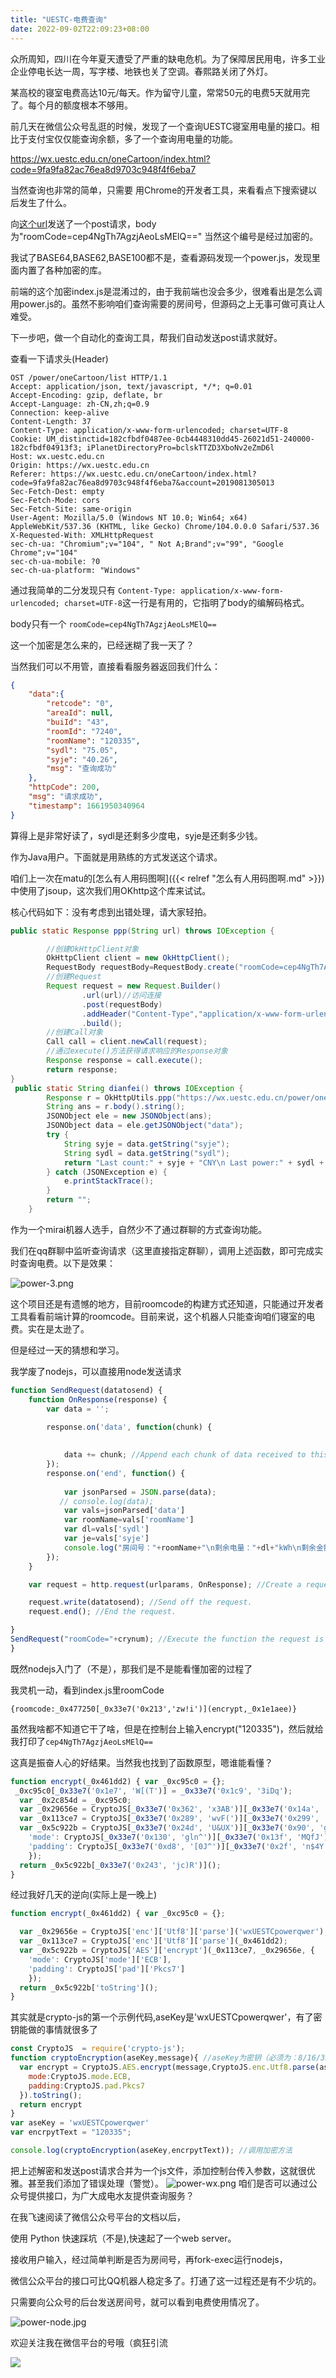 ```yaml
---
title: "UESTC-电费查询"
date: 2022-09-02T22:09:23+08:00
---
```


众所周知，四川在今年夏天遭受了严重的缺电危机。为了保障居民用电，许多工业企业停电长达一周，写字楼、地铁也关了空调。春熙路关闭了外灯。

某高校的寝室电费高达10元/每天。作为留守儿童，常常50元的电费5天就用完了。每个月的额度根本不够用。

前几天在微信公众号乱逛的时候，发现了一个查询UESTC寝室用电量的接口。相比于支付宝仅仅能查询余额，多了一个查询用电量的功能。

https://wx.uestc.edu.cn/oneCartoon/index.html?code=9fa9fa82ac76ea8d9703c948f4f6eba7


当然查询也非常的简单，只需要
用Chrome的开发者工具，来看看点下搜索键以后发生了什么。

向[这个url](https://wx.uestc.edu.cn/power/oneCartoon/list)发送了一个post请求，body为"roomCode=cep4NgTh7AgzjAeoLsMElQ=="
当然这个编号是经过加密的。

我试了BASE64,BASE62,BASE100都不是，查看源码发现一个power.js，发现里面内置了各种加密的库。

前端的这个加密index.js是混淆过的，由于我前端也没会多少，很难看出是怎么调用power.js的。虽然不影响咱们查询需要的房间号，但源码之上无事可做可真让人难受。

下一步吧，做一个自动化的查询工具，帮我们自动发送post请求就好。

查看一下请求头(Header)

```
OST /power/oneCartoon/list HTTP/1.1
Accept: application/json, text/javascript, */*; q=0.01
Accept-Encoding: gzip, deflate, br
Accept-Language: zh-CN,zh;q=0.9
Connection: keep-alive
Content-Length: 37
Content-Type: application/x-www-form-urlencoded; charset=UTF-8
Cookie: UM_distinctid=182cfbdf0487ee-0cb4448310dd45-26021d51-240000-182cfbdf04913f3; iPlanetDirectoryPro=bclskTTZD3XboNv2eZmD6l
Host: wx.uestc.edu.cn
Origin: https://wx.uestc.edu.cn
Referer: https://wx.uestc.edu.cn/oneCartoon/index.html?code=9fa9fa82ac76ea8d9703c948f4f6eba7&account=2019081305013
Sec-Fetch-Dest: empty
Sec-Fetch-Mode: cors
Sec-Fetch-Site: same-origin
User-Agent: Mozilla/5.0 (Windows NT 10.0; Win64; x64) AppleWebKit/537.36 (KHTML, like Gecko) Chrome/104.0.0.0 Safari/537.36
X-Requested-With: XMLHttpRequest
sec-ch-ua: "Chromium";v="104", " Not A;Brand";v="99", "Google Chrome";v="104"
sec-ch-ua-mobile: ?0
sec-ch-ua-platform: "Windows"
```

通过我简单的二分发现只有
`Content-Type: application/x-www-form-urlencoded; charset=UTF-8`这一行是有用的，它指明了body的编解码格式。

body只有一个
`roomCode=cep4NgTh7AgzjAeoLsMElQ==`

这一个加密是怎么来的，已经迷糊了我一天了？

当然我们可以不用管，直接看看服务器返回我们什么：
```json
{
    "data":{
        "retcode": "0",
        "areaId": null,
        "buiId": "43",
        "roomId": "7240",
        "roomName": "120335",
        "sydl": "75.05",
        "syje": "40.26",
        "msg": "查询成功"
    },
    "httpCode": 200,
    "msg": "请求成功",
    "timestamp": 1661950340964
}
```
算得上是非常好读了，sydl是还剩多少度电，syje是还剩多少钱。

作为Java用户。下面就是用熟练的方式发送这个请求。

咱们上一次在matu的[怎么有人用码图啊]({{< relref "怎么有人用码图啊.md" >}})中使用了jsoup，这次我们用OKhttp这个库来试试。

核心代码如下：没有考虑到出错处理，请大家轻拍。

```java
public static Response ppp(String url) throws IOException {

        //创建OkHttpClient对象
        OkHttpClient client = new OkHttpClient();
        RequestBody requestBody=RequestBody.create("roomCode=cep4NgTh7AgzjAeoLsMElQ%3D%3D",MediaType.parse("application/x-www-form-urlencoded; charset=UTF-8"));
        //创建Request
        Request request = new Request.Builder()
                .url(url)//访问连接
                .post(requestBody)
                .addHeader("Content-Type","application/x-www-form-urlencoded; charset=UTF-8")
                .build();
        //创建Call对象
        Call call = client.newCall(request);
        //通过execute()方法获得请求响应的Response对象
        Response response = call.execute();
        return response;
}
 public static String dianfei() throws IOException {
        Response r = OkHttpUtils.ppp("https://wx.uestc.edu.cn/power/oneCartoon/list");
        String ans = r.body().string();
        JSONObject ele = new JSONObject(ans);
        JSONObject data = ele.getJSONObject("data");
        try {
            String syje = data.getString("syje");
            String sydl = data.getString("sydl");
            return "Last count:" + syje + "CNY\n Last power:" + sydl + "kwh";
        } catch (JSONException e) {
            e.printStackTrace();
        }
        return "";
    }
```

作为一个mirai机器人选手，自然少不了通过群聊的方式查询功能。

我们在qq群聊中监听查询请求（这里直接指定群聊），调用上述函数，即可完成实时查询电费。以下是效果：

![power-3.png](https://s2.loli.net/2022/09/06/5IXfiNeCapFMxHK.png)

这个项目还是有遗憾的地方，目前roomcode的构建方式还知道，只能通过开发者工具看看前端计算的roomcode。目前来说，这个机器人只能查询咱们寝室的电费。实在是太逊了。

但是经过一天的猜想和学习。

我学废了nodejs，可以直接用node发送请求
```js
function SendRequest(datatosend) {
    function OnResponse(response) {
        var data = '';

        response.on('data', function(chunk) {
           
             
            data += chunk; //Append each chunk of data received to this variable.
        });
        response.on('end', function() {
            
            var jsonParsed = JSON.parse(data);
           // console.log(data);
            var vals=jsonParsed['data']
            var roomName=vals['roomName']
            var dl=vals['sydl']
            var je=vals['syje']
            console.log("房间号："+roomName+"\n剩余电量："+dl+"kWh\n剩余金额："+je+"元"); //Display the server's response, if any.
        });
    }

    var request = http.request(urlparams, OnResponse); //Create a request object.

    request.write(datatosend); //Send off the request.
    request.end(); //End the request.

}
SendRequest("roomCode="+crynum); //Execute the function the request is in.
}
```

既然nodejs入门了（不是），那我们是不是能看懂加密的过程了

我灵机一动，看到index.js里roomCode

`{roomcode:_0x477250[_0x33e7('0x213','zw!i')](encrypt,_0x1e1aee)}`

虽然我啥都不知道它干了啥，但是在控制台上输入encrypt("120335")，然后就给我打印了`cep4NgTh7AgzjAeoLsMElQ==`

这真是振奋人心的好结果。当然我也找到了函数原型，嗯谁能看懂？

```js
function encrypt(_0x461dd2) { var _0xc95c0 = {};
 _0xc95c0[_0x33e7('0x1e7', 'W[(T')] = _0x33e7('0x1c9', '3iDq');
  var _0x2c854d = _0xc95c0; 
  var _0x29656e = CryptoJS[_0x33e7('0x362', 'x3AB')][_0x33e7('0x14a', 'MQfJ')][_0x33e7('0x217', 'e$AE')](_0x2c854d[_0x33e7('0x20c', 'B9iG')]); 
  var _0x113ce7 = CryptoJS[_0x33e7('0x289', 'wvF(')][_0x33e7('0x299', 'b7w3')][_0x33e7('0x12f', '66GX')](_0x461dd2); 
  var _0x5c922b = CryptoJS[_0x33e7('0x24d', 'U&UX')][_0x33e7('0x90', 'gln^')](_0x113ce7, _0x29656e, { 
    'mode': CryptoJS[_0x33e7('0x130', 'gln^')][_0x33e7('0x13f', 'MQfJ')], 
    'padding': CryptoJS[_0x33e7('0xd8', '[0J^')][_0x33e7('0x2f', 'n$4Y')] 
    }); 
  return _0x5c922b[_0x33e7('0x243', 'jc)R')](); 
} 
```

经过我好几天的逆向(实际上是一晚上)
```js
function encrypt(_0x461dd2) { var _0xc95c0 = {};

  var _0x29656e = CryptoJS['enc']['Utf8']['parse']('wxUESTCpowerqwer'); 
  var _0x113ce7 = CryptoJS['enc']['Utf8']['parse'](_0x461dd2); 
  var _0x5c922b = CryptoJS['AES']['encrypt'](_0x113ce7, _0x29656e, { 
    'mode': CryptoJS['mode']['ECB'], 
    'padding': CryptoJS['pad']['Pkcs7'] 
    }); 
  return _0x5c922b['toString'](); 
} 
```
其实就是crypto-js的第一个示例代码,aseKey是'wxUESTCpowerqwer'，有了密钥能做的事情就很多了
```js
const CryptoJS  = require('crypto-js');
function cryptoEncryption(aseKey,message){ //aseKey为密钥（必须为：8/16/32位），message为要加密的密文
  var encrypt = CryptoJS.AES.encrypt(message,CryptoJS.enc.Utf8.parse(aseKey),{
    mode:CryptoJS.mode.ECB,
    padding:CryptoJS.pad.Pkcs7
  }).toString();
  return encrypt
}
var aseKey = 'wxUESTCpowerqwer' 
var encrpytText = "120335";

console.log(cryptoEncryption(aseKey,encrpytText)); //调用加密方法
```
把上述解密和发送post请求合并为一个js文件，添加控制台传入参数，这就很优雅。甚至我们添加了错误处理（警觉）。
![power-wx.png](https://s2.loli.net/2022/09/06/IXYHkhSaOtcZTD9.png)
咱们是否可以通过公众号提供接口，为广大成电水友提供查询服务？

在我飞速阅读了微信公众号平台的文档以后，

使用 Python 快速踩坑（不是),快速起了一个web server。


接收用户输入，经过简单判断是否为房间号，再fork-exec运行nodejs，

微信公众平台的接口可比QQ机器人稳定多了。打通了这一过程还是有不少坑的。

只需要向公众号的后台发送房间号，就可以看到电费使用情况了。

![power-node.jpg](https://s2.loli.net/2022/09/06/86oSvPNWcJH4f97.jpg)

欢迎关注我在微信平台的号哦（疯狂引流

![](https://s2.loli.net/2021/12/04/9waly3vRBjW7Y28.jpg)
